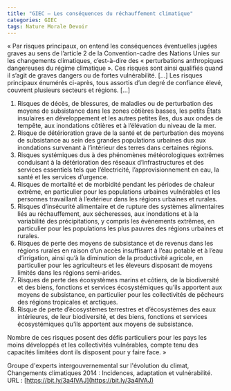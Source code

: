 ```yaml
---
title: "GIEC – Les conséquences du réchauffement climatique"
categories: GIEC
tags: Nature Morale Devoir
---
```


« Par risques principaux, on entend les conséquences éventuelles jugées graves au sens de l’article 2 de la Convention-cadre des Nations Unies sur les changements climatiques, c’est-à-dire des « perturbations anthropiques dangereuses du régime climatique ». Ces risques sont ainsi qualifiés quand il s’agit de graves dangers ou de fortes vulnérabilité. [...] Les risques principaux énumérés ci-après, tous assortis d’un degré de confiance élevé, couvrent plusieurs secteurs et régions. [...]  
1. Risques de décès, de blessures, de maladies ou de perturbation des moyens de subsistance dans les zones côtières basses, les petits États insulaires en développement et les autres petites îles, dus aux ondes de tempête, aux inondations côtières et à l’élévation du niveau de la mer.
2. Risque de détérioration grave de la santé et de perturbation des moyens de subsistance au sein des grandes populations urbaines dus aux inondations survenant à l’intérieur des terres dans certaines régions.  
3. Risques systémiques dus à des phénomènes météorologiques extrêmes conduisant à la détérioration des réseaux d’infrastructures et des services essentiels tels que l’électricité, l’approvisionnement en eau, la santé et les services d’urgence.  
4. Risques de mortalité et de morbidité pendant les périodes de chaleur extrême, en particulier pour les populations urbaines vulnérables et les personnes travaillant à l’extérieur dans les régions urbaines et rurales.  
5. Risques d’insécurité alimentaire et de rupture des systèmes alimentaires liés au réchauffement, aux sécheresses, aux inondations et à la variabilité des précipitations, y compris les événements extrêmes, en particulier pour les populations les plus pauvres des régions urbaines et rurales.  
6. Risques de perte des moyens de subsistance et de revenus dans les régions rurales en raison d’un accès insuffisant à l’eau potable et à l’eau d’irrigation, ainsi qu’à la diminution de la productivité agricole, en particulier pour les agriculteurs et les éleveurs disposant de moyens limités dans les régions semi-arides.  
7. Risques de perte des écosystèmes marins et côtiers, de la biodiversité et des biens, fonctions et services écosystémiques qu’ils apportent aux moyens de subsistance, en particulier pour les collectivités de pêcheurs des régions tropicales et arctiques.  
8. Risque de perte d’écosystèmes terrestres et d’écosystèmes des eaux intérieures, de leur biodiversité, et des biens, fonctions et services écosystémiques qu’ils apportent aux moyens de subsistance.  

Nombre de ces risques posent des défis particuliers pour les pays les moins développés et les collectivités vulnérables, compte tenu des capacités limitées dont ils disposent pour y faire face. »

Groupe d'experts intergouvernemental sur l'évolution du climat, Changements climatiques 2014 : Incidences, adaptation et vulnérabilité. URL : [https://bit.ly/3a4IVAJ](https://bit.ly/3a4IVAJ)
